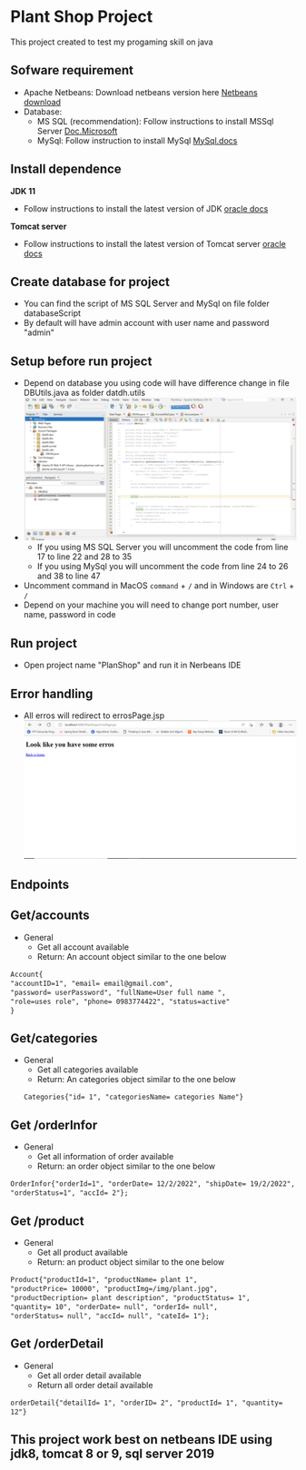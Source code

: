 ﻿# Plant Shop Project
 
 This project created to test my progaming skill on java
 
 ## Sofware requirement
 - Apache Netbeans: Download netbeans version here [Netbeans download](https://netbeans.apache.org/download/index.html)
 - Database: 
   * MS SQL (recommendation): Follow instructions to install MSSql Server [Doc.Microsoft](https://docs.microsoft.com/en-us/sql/ssms/download-sql-server-management-studio-ssms?view=sql-server-ver16)
   *  MySql: Follow instruction to install MySql [MySql.docs](https://dev.mysql.com/doc/mysql-installation-excerpt/5.7/en/)
 
 ## Install dependence 
 
**JDK 11**
 - Follow instructions to install the latest version of JDK [oracle docs](https://docs.oracle.com/en/java/javase/11/install/overview-jdk-installation.html#GUID-8677A77F-231A-40F7-98B9-1FD0B48C346A)
 
 **Tomcat server**
 - Follow instructions to install the latest version of Tomcat server [oracle docs](https://docs.oracle.com/cd/E40518_01/studio.310/studio_install/src/tidi_studio_tomcat_install_tomcat_deploy_dependencies.html)

## Create database for project
- You can find the script of MS SQL Server and MySql on file folder databaseScript
- By default will have admin account with user name and password "admin" 

## Setup before run project
- Depend on database you using code will have difference change in file DBUtils.java as folder datdh.utils
- ![DBUtils code](https://github.com/noname163/prj-project/blob/main/gitImg/Screenshot%20(41).png)
  - If you using MS SQL Server you will uncomment the code from line 17 to line 22 and 28 to 35
  - If you using MySql you will uncomment the code from line 24 to 26 and 38 to line 47
- Uncomment command in MacOS `command` + `/` and in Windows are `Ctrl` + `/`
- Depend on your machine you will need to change port number, user name, password in code
## Run project 
- Open project name "PlanShop" and run it in Nerbeans IDE  
## Error handling
- All erros will redirect to errosPage.jsp
![Erros Page](https://github.com/noname163/prj-project/blob/main/gitImg/Screenshot%20(42).png)
## Endpoints

## Get/accounts
- General 
  - Get all account available
  - Return: An account object similar to the one below 
 ```
Account{ 
"accountID=1", "email= email@gmail.com", 
"password= userPassword", "fullName=User full name ", 
"role=uses role", "phone= 0983774422", "status=active"
}

```
## Get/categories
- General
  - Get all categories available 
  - Return: An categories object similar to the one below
  ```
  Categories{"id= 1", "categoriesName= categories Name"}
  ```
 ## Get /orderInfor
 - General
   - Get all information of order available
   - Return: an order object similar to the one below
```
OrderInfor{"orderId=1", "orderDate= 12/2/2022", "shipDate= 19/2/2022", "orderStatus=1", "accId= 2"};

``` 
## Get /product
- General 
  - Get all product available 
  - Return: an product object similar to the one below
 ```
 Product{"productId=1", "productName= plant 1", 
 "productPrice= 10000", "productImg=/img/plant.jpg", 
 "productDecription= plant description", "productStatus= 1", 
 "quantity= 10", "orderDate= null", "orderId= null", 
 "orderStatus= null", "accId= null", "cateId= 1"};
 ``` 
 ## Get /orderDetail
 - General
   - Get all order detail available
   - Return all order detail available 
 ```
 orderDetail{"detailId= 1", "orderID= 2", "productId= 1", "quantity= 12"}
 ```
## This project work best on netbeans IDE using jdk8, tomcat 8 or 9, sql server 2019
